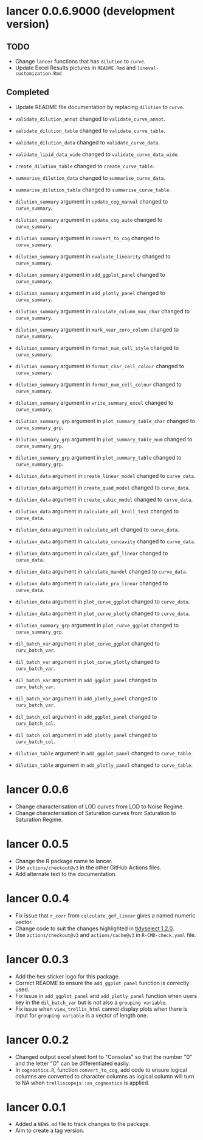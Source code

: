 # lancer 0.0.6.9000 (development version)

## TODO

* Change `lancer` functions that has `dilution` to `curve`.
* Update Excel Results pictures in `README.Rmd` and `lineval-customization.Rmd`

## Completed

* Update README file documentation by replacing `dilution` to `curve`.

* `validate_dilution_annot` changed to `validate_curve_annot`.
* `validate_dilution_table` changed to `validate_curve_table`.
* `validate_dilution_data` changed to `validate_curve_data`.
* `validate_lipid_data_wide` changed to `validate_curve_data_wide`.
* `create_dilution_table` changed to `create_curve_table`.
* `summarise_dilution_data` changed to `summarise_curve_data`.
* `summarise_dilution_table` changed to `summarise_curve_table`.

* `dilution_summary` argument in `update_cog_manual` changed to `curve_summary`.
* `dilution_summary` argument in `update_cog_auto` changed to `curve_summary`.
* `dilution_summary` argument in `convert_to_cog` changed to `curve_summary`.
* `dilution_summary` argument in `evaluate_linearity` changed to `curve_summary`.
* `dilution_summary` argument in `add_ggplot_panel` changed to `curve_summary`.
* `dilution_summary` argument in `add_plotly_panel` changed to `curve_summary`.
* `dilution_summary` argument in `calculate_column_max_char` changed to `curve_summary`.
* `dilution_summary` argument in `mark_near_zero_column` changed to `curve_summary`.
* `dilution_summary` argument in `format_num_cell_style` changed to `curve_summary`.
* `dilution_summary` argument in `format_char_cell_colour` changed to `curve_summary`.
* `dilution_summary` argument in `format_num_cell_colour` changed to `curve_summary`.
* `dilution_summary` argument in `write_summary_excel` changed to `curve_summary`.

* `dilution_summary_grp` argument in `plot_summary_table_char` changed to `curve_summary_grp`.
* `dilution_summary_grp` argument in `plot_summary_table_num` changed to `curve_summary_grp`.
* `dilution_summary_grp` argument in `plot_summary_table` changed to `curve_summary_grp`.

* `dilution_data` argument in `create_linear_model` changed to `curve_data`.
* `dilution_data` argument in `create_quad_model` changed to `curve_data`.
* `dilution_data` argument in `create_cubic_model` changed to `curve_data`.
* `dilution_data` argument in `calculate_adl_kroll_test` changed to `curve_data`.
* `dilution_data` argument in `calculate_adl` changed to `curve_data`.
* `dilution_data` argument in `calculate_concavity` changed to `curve_data`.
* `dilution_data` argument in `calculate_gof_linear` changed to `curve_data`.
* `dilution_data` argument in `calculate_mandel` changed to `curve_data`.
* `dilution_data` argument in `calculate_pra_linear` changed to `curve_data`.
* `dilution_data` argument in `plot_curve_ggplot` changed to `curve_data`.
* `dilution_data` argument in `plot_curve_plotly` changed to `curve_data`.

* `dilution_summary_grp` argument in `plot_curve_ggplot` changed to `curve_summary_grp`.

* `dil_batch_var` argument in `plot_curve_ggplot` changed to `curv_batch_var`.
* `dil_batch_var` argument in `plot_curve_plotly` changed to `curv_batch_var`.
* `dil_batch_var` argument in `add_ggplot_panel` changed to `curv_batch_var`.
* `dil_batch_var` argument in `add_plotly_panel` changed to `curv_batch_var`.

* `dil_batch_col` argument in `add_ggplot_panel` changed to `curv_batch_col`.
* `dil_batch_col` argument in `add_plotly_panel` changed to `curv_batch_col`.

* `dilution_table` argument in `add_ggplot_panel` changed to `curve_table`.
* `dilution_table` argument in `add_plotly_panel` changed to `curve_table`.

# lancer 0.0.6

* Change characterisation of LOD curves from LOD to Noise Regime.
* Change characterisation of Saturation curves from Saturation to Saturation Regime.

# lancer 0.0.5

* Change the R package name to lancer.
* Use `actions/checkout@v3` in the other GitHub Actions files.
* Add alternate text to the documentation.

# lancer 0.0.4

* Fix issue that `r_corr` from `calculate_gof_linear` gives a named numeric vector.
* Change code to suit the changes highlighted in [tidyselect 1.2.0](https://www.tidyverse.org/blog/2022/10/tidyselect-1-2-0/).
* Use `actions/checkout@v3` and `actions/cache@v3` in `R-CMD-check.yaml` file. 

# lancer 0.0.3

* Add the hex sticker logo for this package.
* Correct README to ensure the `add_ggplot_panel` function is correctly used.
* Fix issue in `add_ggplot_panel` and `add_plotly_panel` function when users key in the `dil_batch_var` but is not also a `grouping variable`.
* Fix issue when `view_trellis_html` cannot display plots when there is input for `grouping variable` is a vector of length one.

# lancer 0.0.2

* Changed output excel sheet font to "Consolas" so that the number "0" and the letter "O" can be differentiated easily.
* In `cognostics.R`, function `convert_to_cog`, add code to ensure logical columns are converted to character columns as logical column will turn to NA when `trelliscopejs::as_cognostics` is applied.

# lancer 0.0.1

* Added a `NEWS.md` file to track changes to the package.
* Aim to create a tag version.
